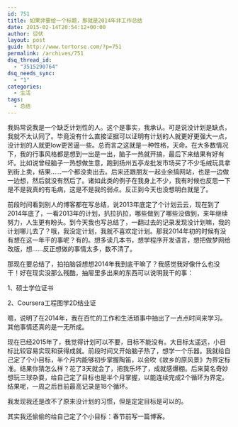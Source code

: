 ```yaml
---
id: 751
title: 如果非要给一个标题，那就是2014年非工作总结
date: 2015-02-14T20:54:12+00:00
author: 愆伏
layout: post
guid: http://www.tortorse.com/?p=751
permalink: /archives/751
dsq_thread_id:
  - "3515290764"
dsq_needs_sync:
  - "1"
categories:
  - 生活
tags:
  - 总结
---
```

我妈常说我是一个缺乏计划性的人。这个是事实，我承认。可是说没计划是缺点，我就不太认同了。毕竟没有什么直接证据可以证明有计划的人就更好更强大一点，没计划的人就更low更苦逼一些。总而言之这就是一种性格，天命。在大多数情况下，我的行事风格都是想到一出是一出，脑子一热就开搞，最后下来结果有好有坏。比如说曾经脑子一热想做生意，跑到扬州五亭龙批发市场买了不少毛绒玩具拿到街上卖，结果……一个都没卖出去。后来还跟朋友一起业余搞网站，也是一边做一边想，然后就没有然后了。诸如此类的例子在我身上不少，我有时候也反思一下是不是我真的有毛病，这是不是我的弱点。反正到今天也没想明白就是了。

前段时间看到别人的博客都在写总结，说2013年底定了个计划云云，现在到了2014年底了，一看2013年的计划，扒拉扒拉，哪些做到了哪些没做到，来年继续努力，人生更有盼头。到今天我也写总结了，一翻过去的记录发现没计划嘛，我的计划哪儿去了？哦，我没定计划，我就不喜欢定计划。那我2014年初的时候有没有想在这一年干的事呢？有的。想多读几本书，想学程序开发语言，想把做梦网给改版，想……反正想做的事情太多，数不清了。
  
那现在要总结了，拍拍脑袋想想2014年我到底干嘛了？我感觉我好像什么也没干！好在现实没那么残酷，抽屉里多出来的东西可以说明我干的事：

1、硕士学位证书
  
2、Coursera工程图学2D结业证

嗯，说明了在2014年，我在百忙的工作和生活琐事中抽出了一点点时间来学习。其他事情还真的是一无所成。

现在已经2015年了，我觉得计划可以不要，目标不能没有。大目标太遥远，小目标比较容易实现和获得成就。前段时间又开始脑子热了，想学一个乐器。我就给自己定了个小目标，半个月内能够初步掌握陶笛，以会吹《故乡的原风景》为界定标准。结果你猜怎么样？花了3天就会了，把我乐坏了，成就感爆棚。后来莫名奇妙想玩三球杂耍，给自己定了目标也是半个月掌握，以能连续完成2个循环为界定。结果呢，一周之后目前最高记录是18个循环。

我发现我还是改不了原来没计划的习惯，但是定定目标是可以的。
  
其实我还偷偷的给自己定了个小目标：春节前写一篇博客。